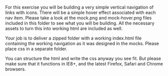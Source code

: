 For this exercise you will be building a very simple vertical navigation of
links with icons. There will be a simple hover effect associated with each nav
item. Please take a look at the mock.png and mock-hover.png files included in
this folder to see what you will be building. All the necessary assets to turn
this into working html are included as well.

Your job is to deliver a zipped folder with a working index.html file
containing the working navigation as it was designed in the mocks. Please place
css in a separate folder.

You can structure the html and write the css anyway you see fit. But please
make sure that it functions in IE8+, and the latest Firefox, Safari and Chrome
browsers.
